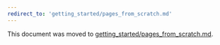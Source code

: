 ```yaml
---
redirect_to: 'getting_started/pages_from_scratch.md'
---
```


This document was moved to [getting_started/pages_from_scratch.md](getting_started/pages_from_scratch.md).
